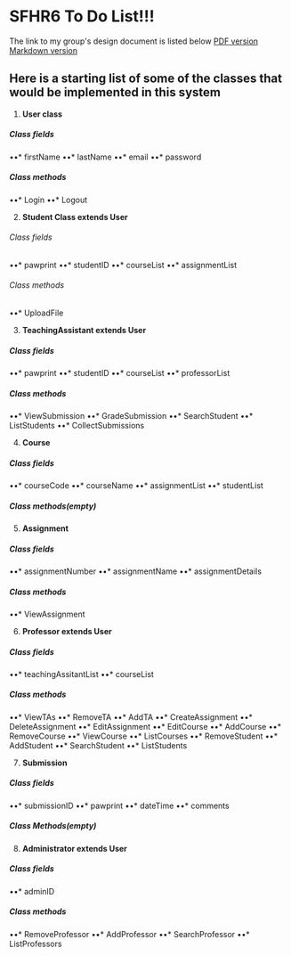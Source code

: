 # SFHR6 To Do List!!!

The link to my group's design document is listed below
[PDF version](https://github.com/hudso1898/mrh4hd/blob/master/assignment-four/CS4320_Group13_Design_F19.pdf)
[Markdown version](https://github.com/hudso1898/mrh4hd/blob/master/assignment-four/design.md)

## Here is a starting list of some of the classes that would be implemented in this system

1. **User class**

##### _Class fields_

••* firstName
••* lastName
••* email
••* password

##### _Class methods_

••* Login
••* Logout

2. **Student Class extends User**

###### _Class fields_

••* pawprint
••* studentID
••* courseList
••* assignmentList

###### _Class methods_

••* UploadFile

3. **TeachingAssistant extends User**

##### _Class fields_

••* pawprint
••* studentID
••* courseList
••* professorList

##### _Class methods_

••* ViewSubmission
••* GradeSubmission
••* SearchStudent
••* ListStudents
••* CollectSubmissions

4. **Course**

##### _Class fields_

••* courseCode
••* courseName
••* assignmentList
••* studentList

##### _Class methods(empty)_

5. **Assignment**

##### _Class fields_

••* assignmentNumber
••* assignmentName
••* assignmentDetails

##### _Class methods_

••* ViewAssignment

6. **Professor extends User**

##### _Class fields_

••* teachingAssitantList
••* courseList

##### _Class methods_

••* ViewTAs
••* RemoveTA
••* AddTA
••* CreateAssignment
••* DeleteAssignment
••* EditAssignment
••* EditCourse
••* AddCourse
••* RemoveCourse
••* ViewCourse
••* ListCourses
••* RemoveStudent
••* AddStudent
••* SearchStudent
••* ListStudents

7. **Submission**

##### _Class fields_

••* submissionID
••* pawprint
••* dateTime
••* comments

##### _Class Methods(empty)_

8. **Administrator extends User**

##### _Class fields_

••* adminID

##### _Class methods_

••* RemoveProfessor
••* AddProfessor
••* SearchProfessor
••* ListProfessors


















